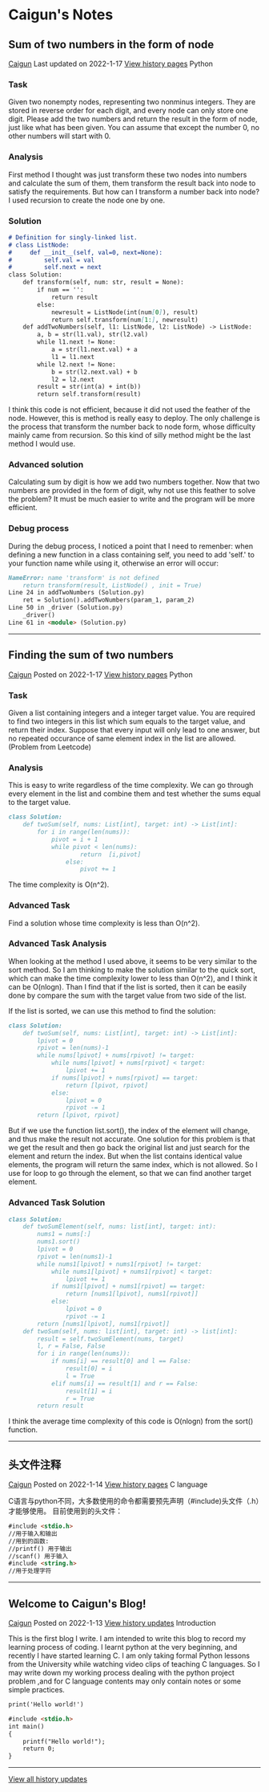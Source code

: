 # Caigun's Notes
## Sum of two numbers in the form of node
[Caigun](/my_page.html) 
Last updated on 2022-1-17 [View history pages](/content.html)
Python

### Task
Given two nonempty nodes, representing two nonminus integers. They are stored in reverse order for each digit, and every node can only store one digit.
Please add the two numbers and return the result in the form of node, just like what has been given. You can assume that except the number 0, no other numbers will start with 0.

### Analysis
First method I thought was just transform these two nodes into numbers and calculate the sum of them, them transform the result back into node to satisfy the requirements. But how can I transform a number back into node? I used recursion to create the node one by one.

### Solution
```Markdown
# Definition for singly-linked list.
# class ListNode:
#     def __init__(self, val=0, next=None):
#         self.val = val
#         self.next = next
class Solution:
    def transform(self, num: str, result = None):
        if num == '':
            return result
        else:
            newresult = ListNode(int(num[0]), result)
            return self.transform(num[1:], newresult)
    def addTwoNumbers(self, l1: ListNode, l2: ListNode) -> ListNode:
        a, b = str(l1.val), str(l2.val)
        while l1.next != None:
            a = str(l1.next.val) + a
            l1 = l1.next
        while l2.next != None:
            b = str(l2.next.val) + b
            l2 = l2.next
        result = str(int(a) + int(b))
        return self.transform(result)
```
I think this code is not efficient, because it did not used the feather of the node. However, this is method is really easy to deploy. The only challenge is the process that transform the number back to node form, whose difficulty mainly came from recursion. So this kind of silly method might be the last method I would use.

### Advanced solution
Calculating sum by digit is how we add two numbers together. Now that two numbers are provided in the form of digit, why not use this feather to solve the problem? It must be much easier to write and the program will be more efficient.

### Debug process
During the debug process, I noticed a point that I need to remenber: when defining a new function in a class containing self, you need to add 'self.' to your function name while using it, otherwise an error will occur:
```Markdown
NameError: name 'transform' is not defined
    return transform(result, ListNode() , init = True)
Line 24 in addTwoNumbers (Solution.py)
    ret = Solution().addTwoNumbers(param_1, param_2)
Line 50 in _driver (Solution.py)
    _driver()
Line 61 in <module> (Solution.py)
```

-------------------------------------------

## Finding the sum of two numbers
[Caigun](/my_page.html) 
Posted on 2022-1-17 [View history pages](/content.html)
Python

### Task
Given a list containing integers and a integer target value.
You are required to find two integers in this list which sum equals to the target value, and return their index. Suppose that every input will only lead to one answer, but no repeated occurance of same element index in the list are allowed.
(Problem from Leetcode)

### Analysis
This is easy to write regardless of the time complexity. We can go through every element in the list and combine them and test whether the sums equal to the target value.
```Markdown
class Solution:
    def twoSum(self, nums: List[int], target: int) -> List[int]:
        for i in range(len(nums)):
            pivot = i + 1
            while pivot < len(nums):
                    return  [i,pivot]
                else:
                    pivot += 1
```
The time complexity is O(n^2).

### Advanced Task
Find a solution whose time complexity is less than O(n^2).

### Advanced Task Analysis
When looking at the method I used above, it seems to be very similar to the sort method. So I am thinking to make the solution similar to the quick sort, which can make the time complexity lower to less than O(n^2), and I think it can be O(nlogn).
Than I find that if the list is sorted, then it can be easily done by compare the sum with the target value from two side of the list.

If the list is sorted, we can use this method to find the solution:
```Markdown
class Solution:
    def twoSum(self, nums: List[int], target: int) -> List[int]:
        lpivot = 0
        rpivot = len(nums)-1
        while nums[lpivot] + nums[rpivot] != target:
            while nums[lpivot] + nums[rpivot] < target:
                lpivot += 1
            if nums[lpivot] + nums[rpivot] == target:
                return [lpivot, rpivot]
            else:
                lpivot = 0
                rpivot -= 1
        return [lpivot, rpivot]
```
But if we use the function list.sort(), the index of the element will change, and thus make the result not accurate. One solution for this problem is that we get the result and then go back the original list and just search for the element and return the index. But when the list contains identical value elements, the program will return the same index, which is not allowed. So I use for loop to go through the element, so that we can find another target element.

### Advanced Task Solution
```Markdown
class Solution:
    def twoSumElement(self, nums: list[int], target: int):
        nums1 = nums[:]
        nums1.sort()
        lpivot = 0
        rpivot = len(nums1)-1
        while nums1[lpivot] + nums1[rpivot] != target:
            while nums1[lpivot] + nums1[rpivot] < target:
                lpivot += 1
            if nums1[lpivot] + nums1[rpivot] == target:
                return [nums1[lpivot], nums1[rpivot]]
            else:
                lpivot = 0
                rpivot -= 1
        return [nums1[lpivot], nums1[rpivot]]
    def twoSum(self, nums: list[int], target: int) -> list[int]:
        result = self.twoSumElement(nums, target)
        l, r = False, False
        for i in range(len(nums)):
            if nums[i] == result[0] and l == False:
                result[0] = i 
                l = True
            elif nums[i] == result[1] and r == False:
                result[1] = i
                r = True
        return result
```
I think the average time complexity of this code is O(nlogn) from the sort() function.

-------------------------------------------

## 头文件注释
[Caigun](/my_page.html) 
Posted on 2022-1-14 [View history pages](/content.html)
C language

C语言与python不同，大多数使用的命令都需要预先声明（#include)头文件（.h）才能够使用。
目前使用到的头文件：
```Markdown
#include <stdio.h> 
//用于输入和输出
//用到的函数:
//printf() 用于输出
//scanf() 用于输入
#include <string.h> 
//用于处理字符
```

-------------------------------------------

## Welcome to Caigun's Blog!
[Caigun](/my_page.html) 
Posted on 2022-1-13 [View history updates](/content.html)
Introduction

This is the first blog I write. I am intended to write this blog to record my learning process of coding. I learnt python at the very beginning, and recently I have started learning C. I am only taking formal Python lessons from the University while watching video clips of teaching C languages. So I may write down my working process dealing with the python project problem ,and for C language contents may only contain notes or some simple practices.

```markdown
print('Hello world!')
```

```markdown
#include <stdio.h>
int main()
{
    printf("Hello world!");
    return 0;
}
```

-------------------------------------------

[View all history updates](/content.html)
